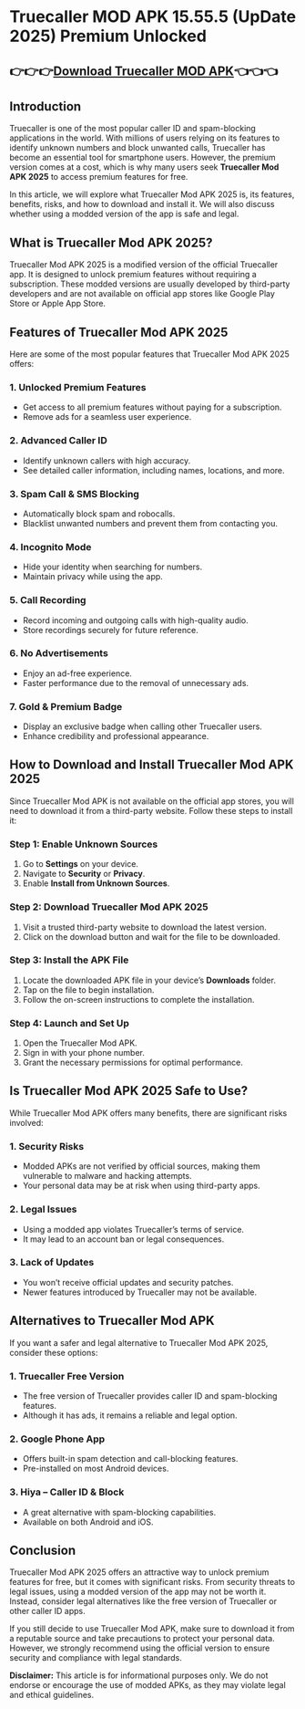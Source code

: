 # Truecaller MOD APK 15.55.5 (UpDate 2025) Premium Unlocked
## 👉👉👉[Download Truecaller MOD APK](https://modcombo.com/)👈👈👈
## Introduction
Truecaller is one of the most popular caller ID and spam-blocking applications in the world. With millions of users relying on its features to identify unknown numbers and block unwanted calls, Truecaller has become an essential tool for smartphone users. However, the premium version comes at a cost, which is why many users seek **Truecaller Mod APK 2025** to access premium features for free.

In this article, we will explore what Truecaller Mod APK 2025 is, its features, benefits, risks, and how to download and install it. We will also discuss whether using a modded version of the app is safe and legal.

## What is Truecaller Mod APK 2025?
Truecaller Mod APK 2025 is a modified version of the official Truecaller app. It is designed to unlock premium features without requiring a subscription. These modded versions are usually developed by third-party developers and are not available on official app stores like Google Play Store or Apple App Store.

## Features of Truecaller Mod APK 2025
Here are some of the most popular features that Truecaller Mod APK 2025 offers:

### 1. **Unlocked Premium Features**
   - Get access to all premium features without paying for a subscription.
   - Remove ads for a seamless user experience.

### 2. **Advanced Caller ID**
   - Identify unknown callers with high accuracy.
   - See detailed caller information, including names, locations, and more.

### 3. **Spam Call & SMS Blocking**
   - Automatically block spam and robocalls.
   - Blacklist unwanted numbers and prevent them from contacting you.

### 4. **Incognito Mode**
   - Hide your identity when searching for numbers.
   - Maintain privacy while using the app.

### 5. **Call Recording**
   - Record incoming and outgoing calls with high-quality audio.
   - Store recordings securely for future reference.

### 6. **No Advertisements**
   - Enjoy an ad-free experience.
   - Faster performance due to the removal of unnecessary ads.

### 7. **Gold & Premium Badge**
   - Display an exclusive badge when calling other Truecaller users.
   - Enhance credibility and professional appearance.

## How to Download and Install Truecaller Mod APK 2025
Since Truecaller Mod APK is not available on the official app stores, you will need to download it from a third-party website. Follow these steps to install it:

### **Step 1: Enable Unknown Sources**
1. Go to **Settings** on your device.
2. Navigate to **Security** or **Privacy**.
3. Enable **Install from Unknown Sources**.

### **Step 2: Download Truecaller Mod APK 2025**
1. Visit a trusted third-party website to download the latest version.
2. Click on the download button and wait for the file to be downloaded.

### **Step 3: Install the APK File**
1. Locate the downloaded APK file in your device’s **Downloads** folder.
2. Tap on the file to begin installation.
3. Follow the on-screen instructions to complete the installation.

### **Step 4: Launch and Set Up**
1. Open the Truecaller Mod APK.
2. Sign in with your phone number.
3. Grant the necessary permissions for optimal performance.

## Is Truecaller Mod APK 2025 Safe to Use?
While Truecaller Mod APK offers many benefits, there are significant risks involved:

### **1. Security Risks**
- Modded APKs are not verified by official sources, making them vulnerable to malware and hacking attempts.
- Your personal data may be at risk when using third-party apps.

### **2. Legal Issues**
- Using a modded app violates Truecaller’s terms of service.
- It may lead to an account ban or legal consequences.

### **3. Lack of Updates**
- You won’t receive official updates and security patches.
- Newer features introduced by Truecaller may not be available.

## Alternatives to Truecaller Mod APK
If you want a safer and legal alternative to Truecaller Mod APK 2025, consider these options:

### **1. Truecaller Free Version**
   - The free version of Truecaller provides caller ID and spam-blocking features.
   - Although it has ads, it remains a reliable and legal option.

### **2. Google Phone App**
   - Offers built-in spam detection and call-blocking features.
   - Pre-installed on most Android devices.

### **3. Hiya – Caller ID & Block**
   - A great alternative with spam-blocking capabilities.
   - Available on both Android and iOS.

## Conclusion
Truecaller Mod APK 2025 offers an attractive way to unlock premium features for free, but it comes with significant risks. From security threats to legal issues, using a modded version of the app may not be worth it. Instead, consider legal alternatives like the free version of Truecaller or other caller ID apps.

If you still decide to use Truecaller Mod APK, make sure to download it from a reputable source and take precautions to protect your personal data. However, we strongly recommend using the official version to ensure security and compliance with legal standards.

**Disclaimer:** This article is for informational purposes only. We do not endorse or encourage the use of modded APKs, as they may violate legal and ethical guidelines.
